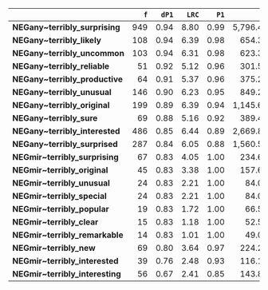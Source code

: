 |                                 |   `f` |   `dP1` |   `LRC` |   `P1` |     `G2` |   `f2` |   `exp_f` |   `unexp_f` |   `unexp_r` |   `adj_total` |
|:--------------------------------|------:|--------:|--------:|-------:|---------:|-------:|----------:|------------:|------------:|--------------:|
| **NEGany~terribly_surprising**  |   949 |    0.94 |    8.80 |   0.99 | 5,796.42 |    961 |     42.38 |      906.62 |        0.96 |        69,947 |
| **NEGany~terribly_likely**      |   108 |    0.94 |    6.39 |   0.98 |   654.38 |    110 |      4.85 |      103.15 |        0.96 |       884,149 |
| **NEGany~terribly_uncommon**    |   103 |    0.94 |    6.31 |   0.98 |   623.35 |    105 |      4.63 |       98.37 |        0.96 |        11,144 |
| **NEGany~terribly_reliable**    |    51 |    0.92 |    5.12 |   0.96 |   301.52 |     53 |      2.34 |       48.66 |        0.95 |        89,739 |
| **NEGany~terribly_productive**  |    64 |    0.91 |    5.37 |   0.96 |   375.29 |     67 |      2.95 |       61.05 |        0.95 |       101,874 |
| **NEGany~terribly_unusual**     |   146 |    0.90 |    6.23 |   0.95 |   849.23 |    154 |      6.79 |      139.21 |        0.95 |        70,551 |
| **NEGany~terribly_original**    |   199 |    0.89 |    6.39 |   0.94 | 1,145.67 |    212 |      9.35 |      189.65 |        0.95 |        37,312 |
| **NEGany~terribly_sure**        |    69 |    0.88 |    5.16 |   0.92 |   389.46 |     75 |      3.31 |       65.69 |        0.95 |       256,817 |
| **NEGany~terribly_interested**  |   486 |    0.85 |    6.44 |   0.89 | 2,669.89 |    544 |     23.99 |      462.01 |        0.95 |       259,727 |
| **NEGany~terribly_surprised**   |   287 |    0.84 |    6.05 |   0.88 | 1,560.56 |    325 |     14.33 |      272.67 |        0.95 |        76,486 |
| **NEGmir~terribly_surprising**  |    67 |    0.83 |    4.05 |   1.00 |   234.66 |     67 |     11.63 |       55.37 |        0.83 |         2,648 |
| **NEGmir~terribly_original**    |    45 |    0.83 |    3.38 |   1.00 |   157.60 |     45 |      7.81 |       37.19 |        0.83 |         1,557 |
| **NEGmir~terribly_unusual**     |    24 |    0.83 |    2.21 |   1.00 |    84.05 |     24 |      4.17 |       19.83 |        0.83 |         2,286 |
| **NEGmir~terribly_special**     |    24 |    0.83 |    2.21 |   1.00 |    84.05 |     24 |      4.17 |       19.83 |        0.83 |        15,479 |
| **NEGmir~terribly_popular**     |    19 |    0.83 |    1.72 |   1.00 |    66.54 |     19 |      3.30 |       15.70 |        0.83 |         5,628 |
| **NEGmir~terribly_clear**       |    15 |    0.83 |    1.18 |   1.00 |    52.53 |     15 |      2.60 |       12.40 |        0.83 |         6,689 |
| **NEGmir~terribly_remarkable**  |    14 |    0.83 |    1.01 |   1.00 |    49.03 |     14 |      2.43 |       11.57 |        0.83 |         3,209 |
| **NEGmir~terribly_new**         |    69 |    0.80 |    3.64 |   0.97 |   224.20 |     71 |     12.32 |       56.68 |        0.82 |        12,793 |
| **NEGmir~terribly_interested**  |    39 |    0.76 |    2.48 |   0.93 |   116.12 |     42 |      7.29 |       31.71 |        0.81 |         8,143 |
| **NEGmir~terribly_interesting** |    56 |    0.67 |    2.41 |   0.85 |   143.80 |     66 |     11.46 |       44.54 |        0.80 |        12,368 |